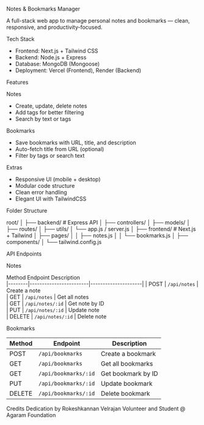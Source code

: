 Notes & Bookmarks Manager

A full-stack web app to manage personal notes and bookmarks — clean, responsive, and productivity-focused.

Tech Stack

- Frontend: Next.js + Tailwind CSS
- Backend: Node.js + Express
- Database: MongoDB (Mongoose)
- Deployment: Vercel (Frontend), Render (Backend)

Features

Notes
- Create, update, delete notes
- Add tags for better filtering
- Search by text or tags

Bookmarks
- Save bookmarks with URL, title, and description
- Auto-fetch title from URL (optional)
- Filter by tags or search text

Extras
- Responsive UI (mobile + desktop)
- Modular code structure
- Clean error handling
- Elegant UI with TailwindCSS

Folder Structure

root/
│
├── backend/ # Express API
│ ├── controllers/
│ ├── models/
│ ├── routes/
│ ├── utils/
│ └── app.js / server.js
│
├── frontend/ # Next.js + Tailwind
│ ├── pages/
│ │ ├── notes.js
│ │ └── bookmarks.js
│ ├── components/
│ └── tailwind.config.js

API Endpoints

Notes

  Method     Endpoint                  Description         
|--------|------------------------|---------------------|
| POST   | `/api/notes`           | Create a note       
| GET    | `/api/notes`           | Get all notes       
| GET    | `/api/notes/:id`       | Get note by ID      
| PUT    | `/api/notes/:id`       | Update note         
| DELETE | `/api/notes/:id`       | Delete note         

Bookmarks

| Method | Endpoint                 | Description              |
|--------|--------------------------|--------------------------|
| POST   | `/api/bookmarks`         | Create a bookmark        |
| GET    | `/api/bookmarks`         | Get all bookmarks        |
| GET    | `/api/bookmarks/:id`     | Get bookmark by ID       |
| PUT    | `/api/bookmarks/:id`     | Update bookmark          |
| DELETE | `/api/bookmarks/:id`     | Delete bookmark          |

Credits
Dedication by Rokeshkannan Velrajan
Volunteer and Student @ Agaram Foundation